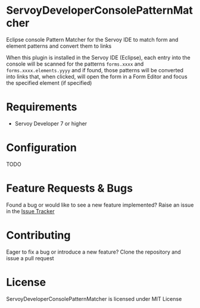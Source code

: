 # ServoyDeveloperConsolePatternMatcher
Eclipse console Pattern Matcher for the Servoy IDE to match form and element patterns and convert them to links

When this plugin is installed in the Servoy IDE (Eclipse), each entry into the console will be scanned for the patterns `forms.xxxx` and `forms.xxxx.elements.yyyy` and if found, those patterns will be converted into links that, when clicked, will open the form in a Form Editor and focus the specified element (if specified)

# Requirements
- Servoy Developer 7 or higher

# Configuration
TODO

# Feature Requests & Bugs
Found a bug or would like to see a new feature implemented? Raise an issue in the [Issue Tracker](https://github.com/TheOrangeDots/ServoyDeveloperConsolePatternMatcher/issues)

# Contributing
Eager to fix a bug or introduce a new feature? Clone the repository and issue a pull request

# License
ServoyDeveloperConsolePatternMatcher is licensed under MIT License
